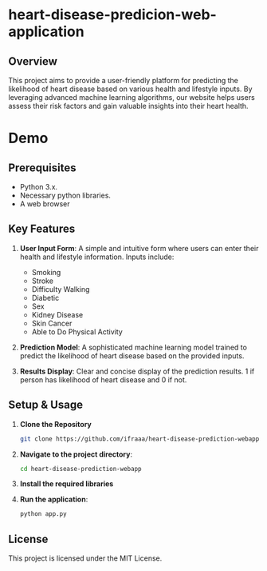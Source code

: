 # heart-disease-predicion-web-application

## Overview

This project aims to provide a user-friendly platform for predicting the likelihood of heart disease based on various health and lifestyle inputs. By leveraging advanced machine learning algorithms, our website helps users assess their risk factors and gain valuable insights into their heart health.

# Demo

## Prerequisites

- Python 3.x.
- Necessary python libraries.
- A web browser

## Key Features

1. **User Input Form**:
   A simple and intuitive form where users can enter their health and lifestyle information. Inputs include:

   - Smoking
   - Stroke
   - Difficulty Walking
   - Diabetic
   - Sex
   - Kidney Disease
   - Skin Cancer
   - Able to Do Physical Activity

2. **Prediction Model**:
   A sophisticated machine learning model trained to predict the likelihood of heart disease based on the provided inputs.

3. **Results Display**:
   Clear and concise display of the prediction results. 1 if person has likelihood of heart disease and 0 if not.

## Setup & Usage

1. **Clone the Repository**

   ```sh
   git clone https://github.com/ifraaa/heart-disease-prediction-webapp
   ```

2. **Navigate to the project directory**:

   ```bash
   cd heart-disease-prediction-webapp
   ```

3. **Install the required libraries**
4. **Run the application**:
   ```bash
   python app.py
   ```

## License

This project is licensed under the MIT License.
